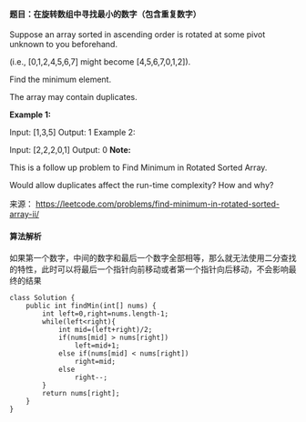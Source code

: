 #### 题目：在旋转数组中寻找最小的数字（包含重复数字）

Suppose an array sorted in ascending order is rotated at some pivot unknown to you beforehand.

(i.e.,  [0,1,2,4,5,6,7] might become  [4,5,6,7,0,1,2]).

Find the minimum element.

The array may contain duplicates.

**Example 1:**

Input: [1,3,5]
Output: 1
Example 2:

Input: [2,2,2,0,1]
Output: 0
**Note:**

This is a follow up problem to Find Minimum in Rotated Sorted Array.

Would allow duplicates affect the run-time complexity? How and why?



来源： https://leetcode.com/problems/find-minimum-in-rotated-sorted-array-ii/


#### 算法解析
如果第一个数字，中间的数字和最后一个数字全部相等，那么就无法使用二分查找的特性，此时可以将最后一个指针向前移动或者第一个指针向后移动，不会影响最终的结果
```
class Solution {
    public int findMin(int[] nums) {
        int left=0,right=nums.length-1;
        while(left<right){
            int mid=(left+right)/2;
            if(nums[mid] > nums[right])
                left=mid+1;
            else if(nums[mid] < nums[right])
                right=mid;
            else
                right--;
        }
        return nums[right];
    }
}
```
